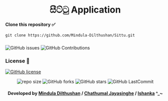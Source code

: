 <div align="center">

# සීට්ටු Application
</div>


#### Clone this repository ✅
```md
git clone https://github.com/Mindula-Dilthushan/Sittu.git
```
###

![GitHub issues](https://img.shields.io/github/issues/Mindula-Dilthushan/Sittu?&labelColor=black&color=eb3b5a&label=Issues&logo=issues&logoColor=black&style=for-the-badge)
![GitHub Contributions](https://img.shields.io/github/contributors/Mindula-Dilthushan/Sittu?&labelColor=black&color=8854d0&style=for-the-badge)

### License 📝
[![GitHub license](https://img.shields.io/github/license/Mindula-Dilthushan/Sittu?&labelColor=black&color=3867d6&style=for-the-badge)](https://github.com/Mindula-Dilthushan/Red-Alpha-Assistant-Bot/blob/master/LICENSE)

<div align="center">

![repo size](https://img.shields.io/github/repo-size/Mindula-Dilthushan/Sittu?label=Repo%20Size&style=for-the-badge&labelColor=black&color=20bf6b)
![GitHub forks](https://img.shields.io/github/forks/Mindula-Dilthushan/Sittu?&labelColor=black&color=0fb9b1&style=for-the-badge)
![GitHub stars](https://img.shields.io/github/stars/Mindula-Dilthushan/Sittu?&labelColor=black&color=f7b731&style=for-the-badge)
![GitHub LastCommit](https://img.shields.io/github/last-commit/Mindula-Dilthushan/Sittu?logo=github&labelColor=black&color=d1d8e0&style=for-the-badge)

</div>

<div align="center"> 

#### Developed by [Mindula Dilthushan](https://github.com/Mindula-Dilthushan) / [Chathumal Jayasinghe](https://github.com/ChathumalJayasingha) / [Ishanka](https://github.com/IshankaDK) ^_~
</div>

